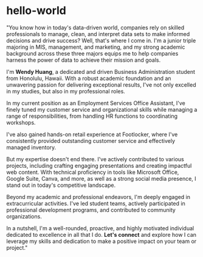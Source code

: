 # hello-world
"You know how in today's data-driven world, companies rely on skilled professionals to manage, clean, and interpret data sets to make informed decisions and drive success? Well, that's where I come in. I'm a junior triple majoring in MIS, management, and marketing, and my strong academic background across these three majors equips me to help companies harness the power of data to achieve their mission and goals.

I'm **Wendy Huang**, a dedicated and driven Business Administration student from Honolulu, Hawaii. With a robust academic foundation and an unwavering passion for delivering exceptional results, I've not only excelled in my studies, but also in my professional roles.

In my current position as an Employment Services Office Assistant, I've finely tuned my customer service and organizational skills while managing a range of responsibilities, from handling HR functions to coordinating workshops.

I've also gained hands-on retail experience at Footlocker, where I've consistently provided outstanding customer service and effectively managed inventory.

But my expertise doesn't end there. I've actively contributed to various projects, including crafting engaging presentations and creating impactful web content. With technical proficiency in tools like Microsoft Office, Google Suite, Canva, and more, as well as a strong social media presence, I stand out in today's competitive landscape.

Beyond my academic and professional endeavors, I'm deeply engaged in extracurricular activities. I've led student teams, actively participated in professional development programs, and contributed to community organizations.

In a nutshell, I'm a well-rounded, proactive, and highly motivated individual dedicated to excellence in all that I do. **Let's connect**  and explore how I can leverage my skills and dedication to make a positive impact on your team or project."
